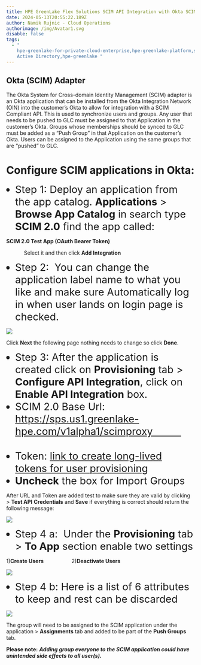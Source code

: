 ```yaml
---
title: HPE GreenLake Flex Solutions SCIM API Integration with Okta SCIM Adapter
date: 2024-05-13T20:55:22.189Z
author: Namik Rujnic - Cloud Operations
authorimage: /img/Avatar1.svg
disable: false
tags:
  - "
    hpe-greenlake-for-private-cloud-enterprise,hpe-greenlake-platform,sso,okta,\
    Active Directory,hpe-greenlake "
---
```

<!--StartFragment-->

<style> li { font-size: 27px; line-height: 33px; max-width: none; } </style>

<!--EndFragment-->



## Okta (SCIM) Adapter

The Okta System for Cross-domain Identity Management (SCIM) adapter is an Okta application that can be installed from the Okta Integration Network (OIN) into the customer’s Okta to allow for integration with a SCIM Compliant API. This is used to synchronize users and groups. Any user that needs to be pushed to GLC must be assigned to that Application in the customer’s Okta. Groups whose memberships should be synced to GLC must be added as a “Push Group” in that Application on the customer’s Okta. Users can be assigned to the Application using the same groups that are “pushed” to GLC.



# Configure SCIM applications in Okta:

* Step 1: Deploy an application from the app catalog. **Applications** > **Browse App Catalog** in search type **SCIM 2.0** find the app called:

**SCIM 2.0 Test App (OAuth Bearer Token)**

            Select it and then click **Add Integration**

* Step 2:  You can change the application label name to what you like and make sure Automatically log in when user lands on login page is checked.

![](/img/scimgeneral.png)



Click **Next** the following page nothing needs to change so click **Done**.



* Step 3: After the application is created click on **Provisioning** tab > **Configure API Integration**, click on **Enable API Integration** box.
* SCIM 2.0 Base Url: https://sps.us1.greenlake-hpe.com/v1alpha1/scimproxy                                
* Token: [link to create long-lived tokens for user provisioning](https://deploy-preview-2376--hpe-dev-portal.netlify.app/blog/configuring-azure-ad-with-long-term-token-for-scim-provisiong/)
* **Uncheck** the box for Import Groups

After URL and Token are added test to make sure they are valid by clicking > **Test API** **Credentials** and **Save** if everything is correct should return the following message:

![](/img/scimtest.png)



* Step 4 a:  Under the **Provisioning** tab > **To App** section enable two settings

1)**Create Users**                   2)**Deactivate Users**

![](/img/scim2app.png)



* Step 4 b: Here is a list of 6 attributes to keep and rest can be discarded



![](/img/attributes.png)

The group will need to be assigned to the SCIM application under the application > **Assignments** tab and added to be part of the **Push Groups** tab.

**Please note:**
***Adding group everyone to the SCIM application could have unintended side effects to all user(s).***
